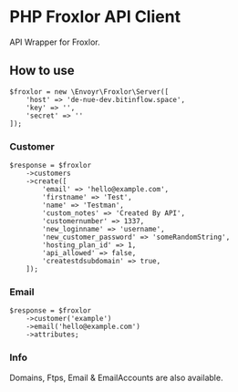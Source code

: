 # PHP Froxlor API Client

API Wrapper for Froxlor.

## How to use

````
$froxlor = new \Envoyr\Froxlor\Server([
    'host' => 'de-nue-dev.bitinflow.space',
    'key' => '',
    'secret' => ''
]);
````

### Customer

````
$response = $froxlor
    ->customers
    ->create([
        'email' => 'hello@example.com',
        'firstname' => 'Test',
        'name' => 'Testman',
        'custom_notes' => 'Created By API',
        'customernumber' => 1337,
        'new_loginname' => 'username',
        'new_customer_password' => 'someRandomString',
        'hosting_plan_id' => 1,
        'api_allowed' => false,
        'createstdsubdomain' => true,
    ]);
````

### Email

````
$response = $froxlor
    ->customer('example')
    ->email('hello@example.com')
    ->attributes;
````

### Info

Domains, Ftps, Email & EmailAccounts are also available.